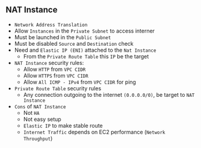 ## NAT Instance

- `Network Address Translation`
- Allow `Instances` in the `Private Subnet` to access interner
- Must be launched in the `Public Subnet`
- Must be disabled `Source` and `Destination` check
- Need and `Elastic IP (ENI)` attached to the `Nat Instance`
  - From the `Private Route Table` this `IP` be the target
- `NAT Instance` security rules:
  - Allow `HTTP` from `VPC CIDR`
  - Allow `HTTPS` from `VPC CIDR`
  - Allow `All ICMP - IPv4` from `VPC CIDR` for ping
- `Private Route Table` security rules
  - Any connection outgoing to the internet `(0.0.0.0/0)`, be target to `NAT Instance`
- `Cons` of `NAT Instance`
  - Not `HA`
  - Not easy setup
  - `Elastic IP` to make stable route
  - `Internet Traffic` depends on EC2 performance (`Network Throughput`)
